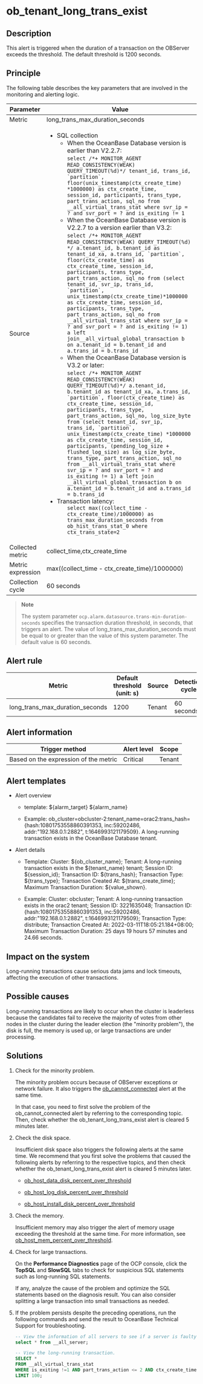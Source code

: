ob_tenant_long_trans_exist
===============================================

Description
--------------------------------

This alert is triggered when the duration of a transaction on the OBServer exceeds the threshold. The default threshold is 1200 seconds.

Principle
------------------------------

The following table describes the key parameters that are involved in the monitoring and alerting logic.

|     Parameter     |                                                                                                                                                                                                                                                                                                                                                                                                                                                                                                                                                                                                                                                                                                                                                                                                                                                                                                                                                                                                                                                                                                                                                                                                                                                        Value                                                                                                                                                                                                                                                                                                                                                                                                                                                                                                                                                                                                                                                                                                                                                                                                                                                                                                                                                                                                                                                                                                                                                                                                                                                        |
|-------------------|---------------------------------------------------------------------------------------------------------------------------------------------------------------------------------------------------------------------------------------------------------------------------------------------------------------------------------------------------------------------------------------------------------------------------------------------------------------------------------------------------------------------------------------------------------------------------------------------------------------------------------------------------------------------------------------------------------------------------------------------------------------------------------------------------------------------------------------------------------------------------------------------------------------------------------------------------------------------------------------------------------------------------------------------------------------------------------------------------------------------------------------------------------------------------------------------------------------------------------------------------------------------------------------------------------------------------------------------------------------------------------------------------------------------------------------------------------------------------------------------------------------------------------------------------------------------------------------------------------------------------------------------------------------------------------------------------------------------------------------------------------------------------------------------------------------------------------------------------------------------------------------------------------------------------------------------------------------------------------------------------------------------------------------------------------------------------------------------------------------------------------------------------------------------------------------------------------------------------------------------------------------------------------------------------------------------------------------------------------------------------------------------------------------------------------------------------------------------------------------------------------------------|
| Metric            | long_trans_max_duration_seconds   |
| Source            | <ul><li> SQL collection <ul><li> When the OceanBase Database version is earlier than V2.2.7: <br>```select /*+ MONITOR_AGENT READ_CONSISTENCY(WEAK) QUERY_TIMEOUT(%d)*/ tenant_id, trans_id, `partition`, floor(unix_timestamp(ctx_create_time) *1000000) as ctx_create_time, session_id, participants, trans_type, part_trans_action, sql_no from __all_virtual_trans_stat where svr_ip = ? and svr_port = ? and is_exiting != 1```   </li><li> When the OceanBase Database version is V2.2.7 to a version earlier than V3.2:<br> ```select /*+ MONITOR_AGENT READ_CONSISTENCY(WEAK) QUERY_TIMEOUT(%d) */ a.tenant_id, b.tenant_id as tenant_id_xa, a.trans_id, `partition`, floor(ctx_create_time) as ctx_create_time, session_id, participants, trans_type, part_trans_action, sql_no from (select tenant_id, svr_ip, trans_id, `partition`, unix_timestamp(ctx_create_time)*1000000 as ctx_create_time, session_id, participants, trans_type, part_trans_action, sql_no from __all_virtual_trans_stat where svr_ip = ? and svr_port = ? and is_exiting != 1) a left join__all_virtual_global_transaction b on a.tenant_id = b.tenant_id and a.trans_id = b.trans_id```   </li><li> When the OceanBase Database version is V3.2 or later: <br>```select /*+ MONITOR_AGENT READ_CONSISTENCY(WEAK) QUERY_TIMEOUT(%d)*/ a.tenant_id, b.tenant_id as tenant_id_xa, a.trans_id, `partition`, floor(ctx_create_time) as ctx_create_time, session_id, participants, trans_type, part_trans_action, sql_no, log_size_byte from (select tenant_id, svr_ip, trans_id, `partition`, unix_timestamp(ctx_create_time) *1000000 as ctx_create_time, session_id, participants, (pending_log_size + flushed_log_size) as log_size_byte, trans_type, part_trans_action, sql_no from __all_virtual_trans_stat where svr_ip = ? and svr_port = ? and is_exiting != 1) a left join __all_virtual_global_transaction b on a.tenant_id = b.tenant_id and a.trans_id = b.trans_id```</li></ul></li>     <li> Transaction latency: <ul>```select max((collect_time - ctx_create_time)/1000000) as trans_max_duration_seconds from ob_hist_trans_stat_0 where ctx_trans_state=2``` </ul></li></ul>   |
| Collected metric  | collect_time,ctx_create_time   |
| Metric expression | max((collect_time - ctx_create_time)/1000000)    |
| Collection cycle  | 60 seconds   |

> **Note**
>
> The system parameter `ocp.alarm.datasource.trans-min-duration-seconds` specifies the transaction duration threshold, in seconds, that triggers an alert. The value of long_trans_max_duration_seconds must be equal to or greater than the value of this system parameter. The default value is 60 seconds.

**Alert rule**
-----------------------------------

|             Metric              | Default threshold (unit: s) | Source | Detection cycle | Time before clearance |
|---------------------------------|-----------------------------|--------|-----------------|-----------------------|
| long_trans_max_duration_seconds | 1200                        | Tenant | 60 seconds      | 5 minutes             |

**Alert information**
------------------------------------------

|            Trigger method             | Alert level | Scope  |
|---------------------------------------|-------------|--------|
| Based on the expression of the metric | Critical    | Tenant |

**Alert templates**
----------------------------------------

* Alert overview

  * template: \${alarm_target} \${alarm_name}

  * Example: ob_cluster=obcluster-2:tenant_name=orac2:trans_hash={hash:10801753558860391353, inc:59202486, addr:"192.168.0.1:2882", t:1646993121179509}. A long-running transaction exists in the OceanBase Database tenant.

* Alert details

  * Template: Cluster: \${ob_cluster_name}; Tenant: A long-running transaction exists in the \${tenant_name} tenant; Session ID: \${session_id}; Transaction ID: \${trans_hash}; Transaction Type: \${trans_type}; Transaction Created At: \${trans_create_time}; Maximum Transaction Duration: \${value_shown}.

  * Example: Cluster: obcluster; Tenant: A long-running transaction exists in the orac2 tenant; Session ID: 3221635048; Transaction ID: {hash:10801753558860391353, inc:59202486, addr:"192.168.0.1:2882", t:1646993121179509}; Transaction Type: distribute; Transaction Created At: 2022-03-11T18:05:21.184+08:00; Maximum Transaction Duration: 25 days 19 hours 57 minutes and 24.66 seconds.

**Impact on the system**
---------------------------------------------

Long-running transactions cause serious data jams and lock timeouts, affecting the execution of other transactions.

**Possible causes**
----------------------------------------

Long-running transactions are likely to occur when the cluster is leaderless because the candidates fail to receive the majority of votes from other nodes in the cluster during the leader election (the "minority problem"), the disk is full, the memory is used up, or large transactions are under processing.

**Solutions**
----------------------------------

1. Check for the minority problem.

   The minority problem occurs because of OBServer exceptions or network failure. It also triggers the [ob_cannot_connected](../2.ob-alert/1.ob_cannot_connected.md) alert at the same time.

   In that case, you need to first solve the problem of the ob_cannot_connected alert by referring to the corresponding topic. Then, check whether the ob_tenant_long_trans_exist alert is cleared 5 minutes later.

2. Check the disk space.

   Insufficient disk space also triggers the following alerts at the same time. We recommend that you first solve the problems that caused the following alerts by referring to the respective topics, and then check whether the ob_tenant_long_trans_exist alert is cleared 5 minutes later.
   * [ob_host_data_disk_percent_over_threshold](35.ob_host_data_disk_percent_over_threshold.md)

   * [ob_host_log_disk_percent_over_threshold](36.ob_host_log_disk_percent_over_threshold.md)

   * [ob_host_install_disk_percent_over_threshold](37.ob_host_install_disk_percent_over_threshold.md)

3. Check the memory.

   Insufficient memory may also trigger the alert of memory usage exceeding the threshold at the same time. For more information, see [ob_host_mem_percent_over_threshold](../3.application-alert/3.ob_host_mem_percent_over_threshold.md).

4. Check for large transactions.

   On the **Performance Diagnostics** page of the OCP console, click the **TopSQL** and **SlowSQL** tabs to check for suspicious SQL statements such as long-running SQL statements.

   If any, analyze the cause of the problem and optimize the SQL statements based on the diagnosis result. You can also consider splitting a large transaction into small transactions as needed.

5. If the problem persists despite the preceding operations, run the following commands and send the result to OceanBase Technical Support for troubleshooting.

   ```sql
   -- View the information of all servers to see if a server is faulty.
   select * from __all_server;
   
   -- View the long-running transaction.
   SELECT *
   FROM __all_virtual_trans_stat
   WHERE is_exiting !=1 AND part_trans_action <= 2 AND ctx_create_time < DATE_SUB(NOW(), INTERVAL 1200 SECOND)
   LIMIT 100;
   ```
